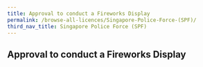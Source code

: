 ```yaml
---
title: Approval to conduct a Fireworks Display 
permalink: /browse-all-licences/Singapore-Police-Force-(SPF)/
third_nav_title: Singapore Police Force (SPF)
---
```

## Approval to conduct a Fireworks Display 
